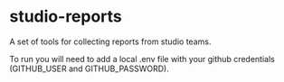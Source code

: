 # studio-reports

A set of tools for collecting reports from studio teams.

To run you will need to add a local .env file with your github credentials (GITHUB_USER and GITHUB_PASSWORD).

